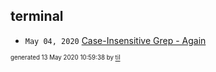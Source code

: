 ## terminal

* <code>May 04, 2020</code> [Case-Insensitive Grep - Again](2020-05-04T11-44-37-case-insensitive-grep---again.md)

<sup><sub>generated 13 May 2020 10:59:38 by <a href='https://github.com/senorprogrammer/til'>til</a></sub></sup>
